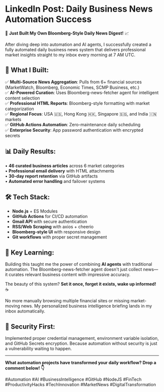 # LinkedIn Post: Daily Business News Automation Success

🚀 **Just Built My Own Bloomberg-Style Daily News Digest!** 📈

After diving deep into automation and AI agents, I successfully created a fully automated daily business news system that delivers professional market insights straight to my inbox every morning at 7 AM UTC.

## 🔧 **What I Built:**
✅ **Multi-Source News Aggregation**: Pulls from 6+ financial sources (MarketWatch, Bloomberg, Economic Times, SCMP Business, etc.)  
✅ **AI-Powered Curation**: Uses Bloomberg-news-fetcher agent for intelligent content selection  
✅ **Professional HTML Reports**: Bloomberg-style formatting with market categorization  
✅ **Regional Focus**: USA 🇺🇸, Hong Kong 🇭🇰, Singapore 🇸🇬, and India 🇮🇳 markets  
✅ **GitHub Actions Automation**: Zero-maintenance daily scheduling  
✅ **Enterprise Security**: App password authentication with encrypted secrets  

## 📊 **Daily Results:**
• **46 curated business articles** across 6 market categories  
• **Professional email delivery** with HTML attachments  
• **30-day report retention** via GitHub artifacts  
• **Automated error handling** and failover systems  

## 🛠️ **Tech Stack:**
- **Node.js** + ES Modules
- **GitHub Actions** for CI/CD automation  
- **Gmail API** with secure authentication
- **RSS/Web Scraping** with axios + cheerio
- **Bloomberg-style UI** with responsive design
- **Git workflows** with proper secret management

## 🎯 **Key Learning:**
Building this taught me the power of combining **AI agents** with traditional automation. The Bloomberg-news-fetcher agent doesn't just collect news—it curates relevant business content with impressive accuracy.

The beauty of this system? **Set it once, forget it exists, wake up informed!** ☕

No more manually browsing multiple financial sites or missing market-moving news. My personalized business intelligence briefing lands in my inbox automatically.

## 🔐 **Security First:**
Implemented proper credential management, environment variable isolation, and GitHub Secrets encryption. Because automation without security is just a vulnerability waiting to happen.

---

**What automation projects have transformed your daily workflow? Drop a comment below! 👇**

#Automation #AI #BusinessIntelligence #GitHub #NodeJS #FinTech #ProductivityHacks #TechInnovation #MarketNews #DigitalTransformation